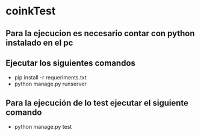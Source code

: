 # coinkTest

## Para la ejecucion es necesario contar con python instalado en el pc 
## Ejecutar los siguientes comandos

- pip install -r requeriments.txt
- python manage.py runserver

## Para la ejecución de lo test ejecutar el siguiente comando

- python manage.py test
